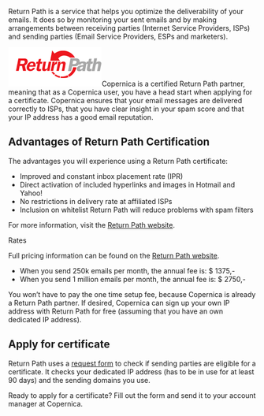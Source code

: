 Return Path is a service that helps you optimize the deliverability of
your emails. It does so by monitoring your sent emails and by making
arrangements between receiving parties (Internet Service Providers,
ISPs) and sending parties (Email Service Providers, ESPs and marketers).

![](../images/returnpath-logo.png)Copernica is a certified Return
Path partner, meaning that as a Copernica user, you have a head start
when applying for a certificate. Copernica ensures that your email
messages are delivered correctly to ISPs, that you have clear insight in
your spam score and that your IP address has a good email reputation.

Advantages of Return Path Certification
---------------------------------------

The advantages you will experience using a Return Path certificate:

-   Improved and constant inbox placement rate (IPR)
-   Direct activation of included hyperlinks and images in Hotmail and
    Yahoo!
-   No restrictions in delivery rate at affiliated ISPs
-   Inclusion on whitelist Return Path will reduce problems with spam
    filters

For more information, visit the [Return Path
website](http://www.returnpath.com/about-us/the-return-path-advantage/).

Rates

Full pricing information can be found on the [Return Path
website](http://www.returnpath.com/wp-content/uploads/resource/certification-pricing-fees/Return-Path-Certification-Pricing-9_12.pdf).

-   When you send 250k emails per month, the annual fee is: \$ 1375,-
-   When you send 1 million emails per month, the annual fee is: \$
    2750,-

You won’t have to pay the one time setup fee, because Copernica is
already a Return Path partner. If desired, Copernica can sign up your
own IP address with Return Path for free (assuming that you have an own
dedicated IP address).

Apply for certificate
---------------------

Return Path uses a [request form](../downloads/application-form-returnpath.pdf)
to check if sending parties are eligible for a certificate. It checks
your dedicated IP address (has to be in use for at least 90 days) and
the sending domains you use.

Ready to apply for a certificate? Fill out the form and send it to your
account manager at Copernica.
